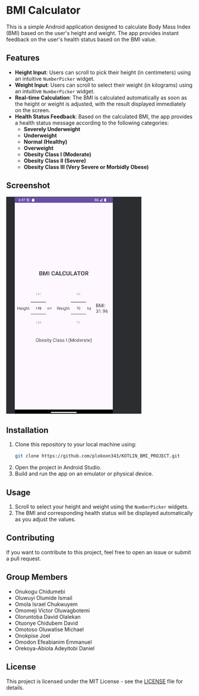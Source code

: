 # BMI Calculator

This is a simple Android application designed to calculate Body Mass Index (BMI) based on the user's height and weight. The app provides instant feedback on the user's health status based on the BMI value.

## Features

- **Height Input**: Users can scroll to pick their height (in centimeters) using an intuitive `NumberPicker` widget.
- **Weight Input**: Users can scroll to select their weight (in kilograms) using an intuitive `NumberPicker` widget.
- **Real-time Calculation**: The BMI is calculated automatically as soon as the height or weight is adjusted, with the result displayed immediately on the screen.
- **Health Status Feedback**: Based on the calculated BMI, the app provides a health status message according to the following categories:
  - **Severely Underweight**
  - **Underweight**
  - **Normal (Healthy)**
  - **Overweight**
  - **Obesity Class I (Moderate)**
  - **Obesity Class II (Severe)**
  - **Obesity Class III (Very Severe or Morbidly Obese)**

## Screenshot

![Screenshot](andriod.png)


## Installation

1. Clone this repository to your local machine using:
    ```bash
    git clone https://github.com/plokoon343/KOTLIN_BMI_PROJECT.git
    ```
2. Open the project in Android Studio.
3. Build and run the app on an emulator or physical device.

## Usage

1. Scroll to select your height and weight using the `NumberPicker` widgets.
2. The BMI and corresponding health status will be displayed automatically as you adjust the values.

## Contributing

If you want to contribute to this project, feel free to open an issue or submit a pull request.

## Group Members

- Onukogu Chidumebi
- Oluwuyi Olumide Ismail
- Omola Israel Chukwuyem 			
- Omomeji Victor Oluwagbotemi
- Oloruntoba David Olalekan
- Otuonye Chidubem David
- Omotoso Oluwatise Michael
- Onokpise Joel
- Omodon Efeabianim Emmanuel 			
- Orekoya-Abiola Adeyitobi Daniel  			


## License

This project is licensed under the MIT License - see the [LICENSE](LICENSE) file for details.

